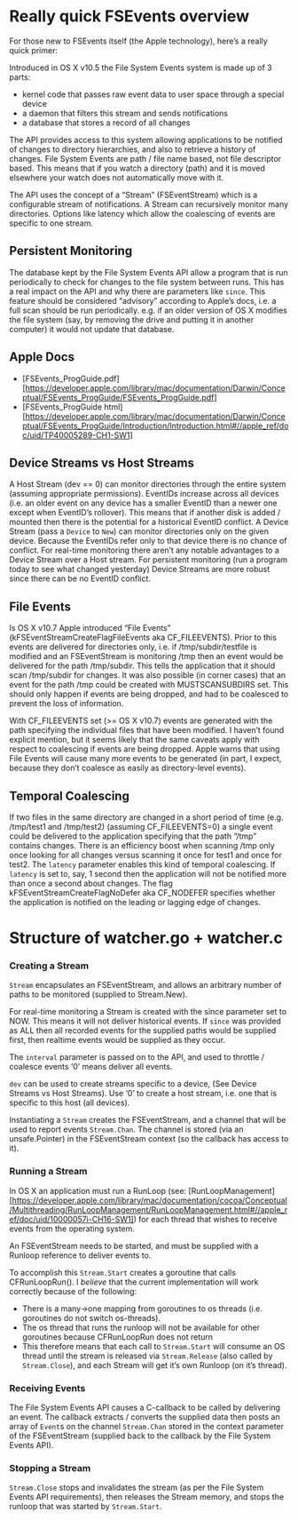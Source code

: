 # Really quick FSEvents overview

For those new to FSEvents itself (the Apple technology), here’s a really quick primer:

Introduced in OS X v10.5 the File System Events system is made up of 3 parts:
* kernel code that passes raw event data to user space through a special device
* a daemon that filters this stream and sends notifications
* a database that stores a record of all changes

The API provides access to this system allowing applications to be notified of changes to directory hierarchies, and also to retrieve a history of changes. File System Events are path / file name based, not file descriptor based. This means that if you watch a directory (path) and it is moved elsewhere your watch does not automatically move with it.

The API uses the concept of a “Stream” (FSEventStream) which is a configurable stream of notifications. A Stream can recursively monitor many directories. Options like latency which allow the coalescing of events are specific to one stream.

## Persistent Monitoring
The database kept by the File System Events API allow a program that is run periodically to check for changes to the file system between runs. This has a real impact on the API and why there are parameters like `since`. This feature should be considered “advisory” according to Apple’s docs, i.e. a full scan should be run periodically. e.g. if an older version of OS X modifies the file system (say, by removing the drive and putting it in another computer) it would not update that database.

## Apple Docs
* [FSEvents_ProgGuide.pdf][https://developer.apple.com/library/mac/documentation/Darwin/Conceptual/FSEvents_ProgGuide/FSEvents_ProgGuide.pdf]
* [FSEvents_ProgGuide html][https://developer.apple.com/library/mac/documentation/Darwin/Conceptual/FSEvents_ProgGuide/Introduction/Introduction.html#//apple_ref/doc/uid/TP40005289-CH1-SW1]

## Device Streams vs Host Streams
A Host Stream (dev == 0) can monitor directories through the entire system (assuming appropriate permissions). EventIDs increase across all devices (i.e. an older event on any device has a smaller EventID than a newer one except when EventID’s rollover). This means that if another disk is added / mounted then there is the potential for a historical EventID conflict.
A Device Stream (pass a `Device` to `New`) can monitor directories only on the given device. Because the EventIDs refer only to that device there is no chance of conflict.
For real-time monitoring there aren’t any notable advantages to a Device Stream over a Host stream. For persistent monitoring (run a program today to see what changed yesterday) Device Streams are more robust since there can be no EventID conflict.

## File Events
Is OS X v10.7 Apple introduced “File Events” (kFSEventStreamCreateFlagFileEvents aka CF_FILEEVENTS). Prior to this events are delivered for directories only, i.e. if /tmp/subdir/testfile is modified and an FSEventStream is monitoring /tmp then an event would be delivered for the path /tmp/subdir. This tells the application that it should scan /tmp/subdir for changes. It was also possible (in corner cases) that an event for the path /tmp could be created with MUSTSCANSUBDIRS set. This should only happen if events are being dropped, and had to be coalesced to prevent the loss of information.

With CF_FILEEVENTS set (>= OS X v10.7) events are generated with the path specifying the individual files that have been modified. I haven’t found explicit mention, but it seems likely that the same caveats apply with respect to coalescing if events are being dropped.
Apple warns that using File Events will cause many more events to be generated (in part, I expect, because they don’t coalesce as easily as directory-level events).

## Temporal Coalescing
If two files in the same directory are changed in a short period of time (e.g. /tmp/test1 and /tmp/test2) (assuming CF_FILEEVENTS=0) a single event could be delivered to the application specifying that the path “/tmp” contains changes. There is an efficiency boost when scanning /tmp only once looking for all changes versus scanning it once for test1 and once for test2. The `latency` parameter enables this kind of temporal coalescing. If `latency` is set to, say, 1 second then the application will not be notified more than once a second about changes. The flag kFSEventStreamCreateFlagNoDefer aka CF_NODEFER specifies whether the application is notified on the leading or lagging edge of changes.


# Structure of watcher.go + watcher.c

### Creating a Stream
`Stream` encapsulates an FSEventStream, and allows an arbitrary number of paths to be monitored (supplied to Stream.New).

For real-time monitoring a Stream is created with the since parameter set to NOW. This means it will not deliver historical events. If `since` was provided as ALL then all recorded events for the supplied paths would be supplied first, then realtime events would be supplied as they occur.

The `interval` parameter is passed on to the API, and used to throttle / coalesce events ‘0’ means deliver all events.

`dev` can be used to create streams specific to a device, (See Device Streams vs Host Streams). Use ‘0’ to create a host stream, i.e. one that is specific to this host (all devices).

Instantiating a `Stream` creates the FSEventStream, and a channel that will be used to report events `Stream.Chan`. The channel is stored (via an unsafe.Pointer) in the FSEventStream context (so the callback has access to it).

### Running a Stream
In OS X an application must run a RunLoop (see: [RunLoopManagement][https://developer.apple.com/library/mac/documentation/cocoa/Conceptual/Multithreading/RunLoopManagement/RunLoopManagement.html#//apple_ref/doc/uid/10000057i-CH16-SW1]) for each thread that wishes to receive events from the operating system.

An FSEventStream needs to be started, and must be supplied with a Runloop reference to deliver events to.

To accomplish this `Stream.Start` creates a goroutine that calls CFRunLoopRun(). I _believe_ that the current implementation will work correctly because of the following:
* There is a many->one mapping from goroutines to os threads (i.e. goroutines do not switch os-threads).
* The os thread that runs the runloop will not be available for other goroutines because CFRunLoopRun does not return
* This therefore means that each call to `Stream.Start` will consume an OS thread until the stream is released via `Stream.Release` (also called by `Stream.Close`), and each Stream will get it’s own Runloop (on it’s thread).

### Receiving Events
The File System Events API causes a C-callback to be called by delivering an event. The callback extracts / converts the supplied data then posts an array of `Event`s on the channel `Stream.Chan` stored in the context parameter of the FSEventStream (supplied back to the callback by the File System Events API).

### Stopping a Stream
`Stream.Close` stops and invalidates the stream (as per the File System Events API requirements), then releases the Stream memory, and stops the runloop that was started by `Stream.Start`.
